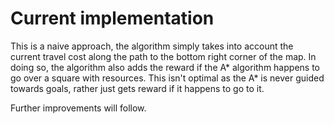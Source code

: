 # Current implementation
This is a naive approach, the algorithm simply takes into account the current travel cost along the path to the bottom right corner of the map. In doing so, the algorithm also adds the reward if the A* algorithm happens to go over a square with resources. This isn't optimal as the A* is never guided towards goals, rather just gets reward if it happens to go to it.

Further improvements will follow.